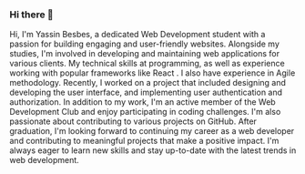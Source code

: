 ### Hi there 👋

Hi, I'm Yassin Besbes, a dedicated Web Development student with a passion for building engaging and user-friendly websites. Alongside my studies, I'm involved in developing and maintaining web applications for various clients. My technical skills at programming, as well as experience working with popular frameworks like React . I also have experience in Agile methodology. Recently, I worked on a project that included designing and developing the user interface, and implementing user authentication and authorization. In addition to my work, I'm an active member of the Web Development Club and enjoy participating in coding challenges. I'm also passionate about contributing to various projects on GitHub. After graduation, I'm looking forward to continuing my career as a web developer and contributing to meaningful projects that make a positive impact. I'm always eager to learn new skills and stay up-to-date with the latest trends in web development. 
